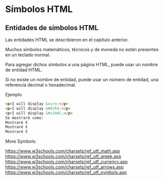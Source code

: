 # Símbolos HTML

## Entidades de símbolos HTML

Las entidades HTML se describieron en el capítulo anterior.

Muchos símbolos matemáticos, técnicos y de moneda no están presentes en un teclado normal.

Para agregar dichos símbolos a una página HTML, puede usar un nombre de entidad HTML.

Si no existe un nombre de entidad, puede usar un número de entidad, una referencia decimal o hexadecimal.

Ejemplo

``` html
<p>I will display &euro;</p>
<p>I will display &#8364;</p>
<p>I will display &#x20AC;</p>
Se mostrará como:
Mostraré €
Mostraré €
Mostraré €
```

More Symbols: 

https://www.w3schools.com/charsets/ref_utf_math.asp
https://www.w3schools.com/charsets/ref_utf_greek.asp
https://www.w3schools.com/charsets/ref_utf_currency.asp
https://www.w3schools.com/charsets/ref_utf_arrows.asp
https://www.w3schools.com/charsets/ref_utf_symbols.asp
